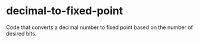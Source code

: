# decimal-to-fixed-point
Code that converts a decimal number to fixed point based on the number of desired bits.

